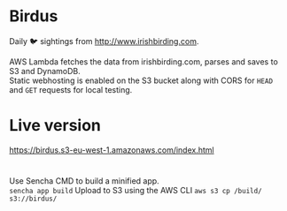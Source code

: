 # Birdus

Daily 🐦 sightings from http://www.irishbirding.com.

AWS Lambda fetches the data from irishbirding.com, parses and saves to S3 and DynamoDB.  
Static webhosting is enabled on the S3 bucket along with CORS for `HEAD` and `GET`
 requests for local testing.

# Live version
https://birdus.s3-eu-west-1.amazonaws.com/index.html 

# 
Use Sencha CMD to build a minified app.  
`sencha app build`
Upload to S3 using the AWS CLI
`aws s3 cp /build/ s3://birdus/`
